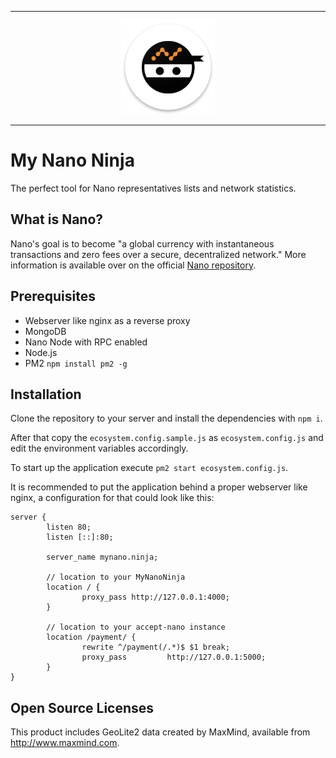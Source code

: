 <hr />
<div align="center">
    <img src="public/static/img/ninja-icon.png" alt="Logo" width='150px' height='auto'/>
</div>
<hr />

# My Nano Ninja

The perfect tool for Nano representatives lists and network statistics.

## What is Nano?

Nano's goal is to become "a global currency with instantaneous transactions and zero fees over a secure, decentralized network." More information is available over on the official [Nano repository](https://github.com/nanocurrency/raiblocks).

## Prerequisites

- Webserver like nginx as a reverse proxy
- MongoDB
- Nano Node with RPC enabled
- Node.js
- PM2 `npm install pm2 -g`

## Installation

Clone the repository to your server and install the dependencies with `npm i`.

After that copy the `ecosystem.config.sample.js` as `ecosystem.config.js` and edit the environment variables accordingly.

To start up the application execute `pm2 start ecosystem.config.js`.

It is recommended to put the application behind a proper webserver like nginx, a configuration for that could look like this:

```nginx
server {
        listen 80;
        listen [::]:80;

        server_name mynano.ninja;

        // location to your MyNanoNinja
        location / {
                proxy_pass http://127.0.0.1:4000;
        }

        // location to your accept-nano instance
        location /payment/ {
                rewrite ^/payment(/.*)$ $1 break;
                proxy_pass         http://127.0.0.1:5000;
        }
}
```

## Open Source Licenses

This product includes GeoLite2 data created by MaxMind, available from <a href="http://www.maxmind.com">http://www.maxmind.com</a>.